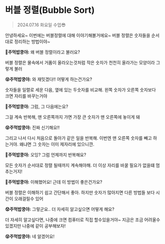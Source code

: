 # 버블 정렬(Bubble Sort)

> 2024.07.16 화요일 수업😎

안녕하세요~ 이번에는 버블정렬에 대해 이야기해볼거에요~
버블 정렬은 숫자들을 순서대로 정리하는 방법이야~

**🧐주먹밥쿵야:** 왜 버블 정렬이라고 불러요?

버블 정렬은 물속에서 거품이 올라오는것처럼 작은 숫자가 천천히 올라가는 모양이라 그렇게 불러

**😝주먹밥쿵야:** 와 재밋겠다!! 어떻게 하는건가요?

숫자들을 일렬로 세운 다음, 옆에 있는 두숫자를 비교해.
왼쪽 숫자가 오른쪽 숫자보다 크면 자리를 바꾸는거야

**🤔주먹밥쿵야:** 그럼, 그 다음에는요?

그걸 계속 반복해, 맨 오른쪽까지 가면 가장 큰 숫자가 맨 오른쪽에 놓이게 돼

**😝주먹밥쿵야:** 진짜 신기해요!!

그리고 나서 다시 처음으로 돌아가 같은 일을 반복해. 이번엔 맨 오른쪽 숫자를 빼고 하는거야.
왜냐면 그 숫자는 이미 제자리에 있으니깐.

**🫥주먹밥쿵야:** 오잉? 그럼 언제까지 반복해요?

모든 숫자가 순서대로 정렬 될때까지 계속해야해. 더 이상 자리를 바꿀 필요가 없을떄 멈추는거지!

**🤨주먹밥쿵야:** 이해했어요! 근데 이 방법이 좋은건가요?

버블 정렬은 이해하기 쉽고 간단해서 좋아. 하지만 숫자가 많아지면 다른 방법들 보다 시간이 오래걸릴수 있어

**😟주먹밥쿵야:** 그렇군요.. 더 자세히 알고싶으면 어떻게 해요?

더 자세히 알고싶다면, 나중에 크면 컴퓨터로 직접 할수있을거야~ 지금은 조금 어려울수있겠지만 나중에 같이  공부해보자!

**😝주먹밥쿵야:** 네 알겠어요!